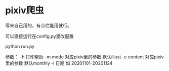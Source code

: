 # pixiv爬虫
写来自己用的，有点烂能用就行。

可以直接运行在config.py里改配置


python run.py


参数：
-h 打印帮助
-m mode 对应pixiv里的参数 默认illust
-c content 对应pixiv里的参数 默认monthly
-l 日期 如 20201101-20201124
